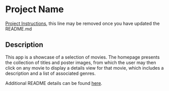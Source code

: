 # Project Name

[Project Instructions](./INSTRUCTIONS.md), this line may be removed once you have updated the README.md

## Description

This app is a showcase of a selection of movies. The homepage presents the collection of titles and poster images, from which the user may then click on any movie to display a details view for that movie, which includes a description and a list of associated genres.


Additional README details can be found [here](https://github.com/PrimeAcademy/readme-template/blob/master/README.md).
